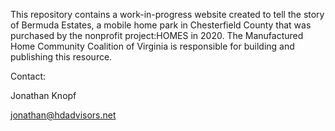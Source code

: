 This repository contains a work-in-progress website created to tell the story of Bermuda Estates, a mobile home park in Chesterfield County that was purchased by the nonprofit project:HOMES in 2020. The Manufactured Home Community Coalition of Virginia is responsible for building and publishing this resource.

Contact:

Jonathan Knopf

jonathan@hdadvisors.net